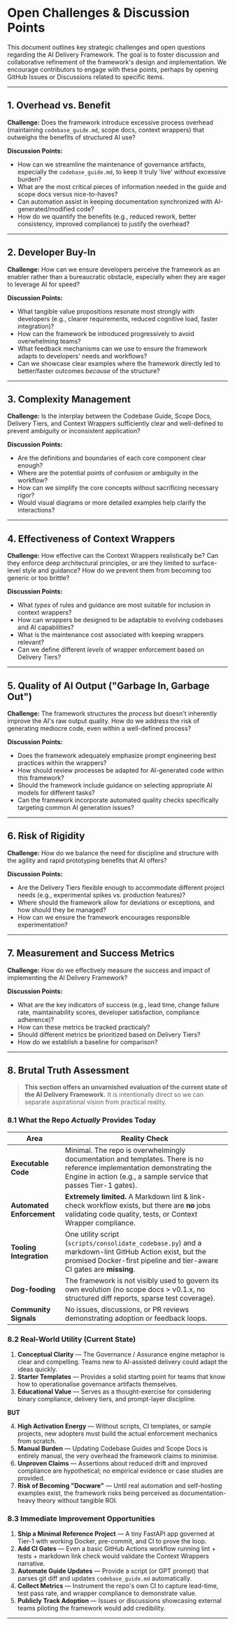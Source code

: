 # Open Challenges & Discussion Points

This document outlines key strategic challenges and open questions regarding the AI Delivery Framework. The goal is to foster discussion and collaborative refinement of the framework's design and implementation. We encourage contributors to engage with these points, perhaps by opening GitHub Issues or Discussions related to specific items.

---

## 1. Overhead vs. Benefit

**Challenge:** Does the framework introduce excessive process overhead (maintaining `codebase_guide.md`, scope docs, context wrappers) that outweighs the benefits of structured AI use?

**Discussion Points:**
- How can we streamline the maintenance of governance artifacts, especially the `codebase_guide.md`, to keep it truly 'live' without excessive burden?
- What are the most critical pieces of information needed in the guide and scope docs versus nice-to-haves?
- Can automation assist in keeping documentation synchronized with AI-generated/modified code?
- How do we quantify the benefits (e.g., reduced rework, better consistency, improved compliance) to justify the overhead?

---

## 2. Developer Buy-In

**Challenge:** How can we ensure developers perceive the framework as an enabler rather than a bureaucratic obstacle, especially when they are eager to leverage AI for speed?

**Discussion Points:**
- What tangible value propositions resonate most strongly with developers (e.g., clearer requirements, reduced cognitive load, faster integration)?
- How can the framework be introduced progressively to avoid overwhelming teams?
- What feedback mechanisms can we use to ensure the framework adapts to developers' needs and workflows?
- Can we showcase clear examples where the framework directly led to better/faster outcomes *because* of the structure?

---

## 3. Complexity Management

**Challenge:** Is the interplay between the Codebase Guide, Scope Docs, Delivery Tiers, and Context Wrappers sufficiently clear and well-defined to prevent ambiguity or inconsistent application?

**Discussion Points:**
- Are the definitions and boundaries of each core component clear enough?
- Where are the potential points of confusion or ambiguity in the workflow?
- How can we simplify the core concepts without sacrificing necessary rigor?
- Would visual diagrams or more detailed examples help clarify the interactions?

---

## 4. Effectiveness of Context Wrappers

**Challenge:** How effective can the Context Wrappers realistically be? Can they enforce deep architectural principles, or are they limited to surface-level style and guidance? How do we prevent them from becoming too generic or too brittle?

**Discussion Points:**
- What *types* of rules and guidance are most suitable for inclusion in context wrappers?
- How can wrappers be designed to be adaptable to evolving codebases and AI capabilities?
- What is the maintenance cost associated with keeping wrappers relevant?
- Can we define different *levels* of wrapper enforcement based on Delivery Tiers?

---

## 5. Quality of AI Output ("Garbage In, Garbage Out")

**Challenge:** The framework structures the *process* but doesn't inherently improve the AI's raw output quality. How do we address the risk of generating mediocre code, even within a well-defined process?

**Discussion Points:**
- Does the framework adequately emphasize prompt engineering best practices within the wrappers?
- How should review processes be adapted for AI-generated code within this framework?
- Should the framework include guidance on selecting appropriate AI models for different tasks?
- Can the framework incorporate automated quality checks specifically targeting common AI generation issues?

---

## 6. Risk of Rigidity

**Challenge:** How do we balance the need for discipline and structure with the agility and rapid prototyping benefits that AI offers?

**Discussion Points:**
- Are the Delivery Tiers flexible enough to accommodate different project needs (e.g., experimental spikes vs. production features)?
- Where should the framework allow for deviations or exceptions, and how should they be managed?
- How can we ensure the framework encourages responsible experimentation?

---

## 7. Measurement and Success Metrics

**Challenge:** How do we effectively measure the success and impact of implementing the AI Delivery Framework?

**Discussion Points:**
- What are the key indicators of success (e.g., lead time, change failure rate, maintainability scores, developer satisfaction, compliance adherence)?
- How can these metrics be tracked practicaly?
- Should different metrics be prioritized based on Delivery Tiers?
- How do we establish a baseline for comparison?

---

## 8. Brutal Truth Assessment

> **This section offers an unvarnished evaluation of the current state of the AI Delivery Framework.** It is intentionally direct so we can separate aspirational vision from practical reality.

### 8.1 What the Repo *Actually* Provides Today

| Area | Reality Check |
|------|---------------|
| **Executable Code** | Minimal. The repo is overwhelmingly documentation and templates. There is no reference implementation demonstrating the Engine in action (e.g., a sample service that passes Tier-1 gates). |
| **Automated Enforcement** | **Extremely limited.** A Markdown lint & link-check workflow exists, but there are **no** jobs validating code quality, tests, or Context Wrapper compliance. |
| **Tooling Integration** | One utility script (`scripts/consolidate_codebase.py`) and a markdown-lint GitHub Action exist, but the promised Docker-first pipeline and tier-aware CI gates are **missing**. |
| **Dog-fooding** | The framework is not visibly used to govern its own evolution (no scope docs > v0.1.x, no structured diff reports, sparse test coverage). |
| **Community Signals** | No issues, discussions, or PR reviews demonstrating adoption or feedback loops. |

### 8.2 Real-World Utility (Current State)

1. **Conceptual Clarity** — The Governance / Assurance engine metaphor is clear and compelling. Teams new to AI-assisted delivery could adapt the ideas quickly.
2. **Starter Templates** — Provides a solid starting point for teams that know how to operationalise governance artifacts themselves.
3. **Educational Value** — Serves as a thought-exercise for considering binary compliance, delivery tiers, and prompt-layer discipline.

**BUT**

4. **High Activation Energy** — Without scripts, CI templates, or sample projects, new adopters must build the actual enforcement mechanics from scratch.
5. **Manual Burden** — Updating Codebase Guides and Scope Docs is entirely manual, the very overhead the framework claims to minimise.
6. **Unproven Claims** — Assertions about reduced drift and improved compliance are hypothetical; no empirical evidence or case studies are provided.
7. **Risk of Becoming "Docware"** — Until real automation and self-hosting examples exist, the framework risks being perceived as documentation-heavy theory without tangible ROI.

### 8.3 Immediate Improvement Opportunities

1. **Ship a Minimal Reference Project** — A tiny FastAPI app governed at Tier-1 with working Docker, pre-commit, and CI to prove the loop.
2. **Add CI Gates** — Even a basic GitHub Actions workflow running lint + tests + markdown link check would validate the Context Wrappers narrative.
3. **Automate Guide Updates** — Provide a script (or GPT prompt) that parses git diff and updates `codebase_guide.md` automatically.
4. **Collect Metrics** — Instrument the repo's own CI to capture lead-time, test pass rate, and wrapper compliance to demonstrate value.
5. **Publicly Track Adoption** — Issues or discussions showcasing external teams piloting the framework would add credibility.

--- 